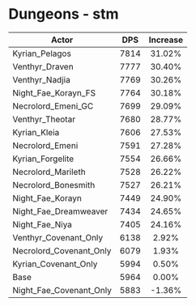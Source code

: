 # Dungeons - stm
| Actor | DPS | Increase |
|---|:---:|:---:|
|Kyrian_Pelagos|7814|31.02%|
|Venthyr_Draven|7777|30.40%|
|Venthyr_Nadjia|7769|30.26%|
|Night_Fae_Korayn_FS|7764|30.18%|
|Necrolord_Emeni_GC|7699|29.09%|
|Venthyr_Theotar|7680|28.77%|
|Kyrian_Kleia|7606|27.53%|
|Necrolord_Emeni|7591|27.28%|
|Kyrian_Forgelite|7554|26.66%|
|Necrolord_Marileth|7528|26.22%|
|Necrolord_Bonesmith|7527|26.21%|
|Night_Fae_Korayn|7449|24.90%|
|Night_Fae_Dreamweaver|7434|24.65%|
|Night_Fae_Niya|7405|24.16%|
|Venthyr_Covenant_Only|6138|2.92%|
|Necrolord_Covenant_Only|6079|1.93%|
|Kyrian_Covenant_Only|5994|0.50%|
|Base|5964|0.00%|
|Night_Fae_Covenant_Only|5883|-1.36%|
